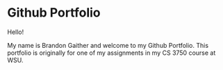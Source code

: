 # Github Portfolio 

Hello! 

My name is Brandon Gaither and welcome to my Github Portfolio. This portfolio is originally for one of my assignments in my CS 3750 course at WSU. 

